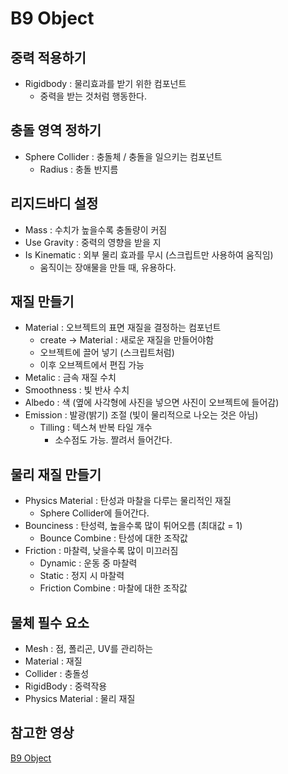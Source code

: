 # B9 Object
## 중력 적용하기
- Rigidbody : 물리효과를 받기 위한 컴포넌트
  - 중력을 받는 것처럼 행동한다.
  
## 충돌 영역 정하기
- Sphere Collider : 충돌체 / 충돌을 일으키는 컴포넌트
  - Radius : 충돌 반지름
  
## 리지드바디 설정
- Mass : 수치가 높을수록 충돌량이 커짐
- Use Gravity : 중력의 영향을 받을 지
- Is Kinematic : 외부 물리 효과를 무시 (스크립트만 사용하여 움직임)
  - 움직이는 장애물을 만들 때, 유용하다.
  
## 재질 만들기
- Material : 오브젝트의 표면 재질을 결정하는 컴포넌트
  - create -> Material : 새로운 재질을 만들어야함
  - 오브젝트에 끌어 넣기 (스크립트처럼)
  - 이후 오브젝트에서 편집 가능
- Metalic : 금속 재질 수치
- Smoothness : 빛 반사 수치
- Albedo : 색 (옆에 사각형에 사진을 넣으면 사진이 오브젝트에 들어감)
- Emission : 발광(밝기) 조절 (빛이 물리적으로 나오는 것은 아님)
  - Tilling : 텍스쳐 반복 타일 개수
    - 소수점도 가능. 짤려서 들어간다.
    
## 물리 재질 만들기
- Physics Material : 탄성과 마찰을 다루는 물리적인 재질
  - Sphere Collider에 들어간다.
- Bounciness : 탄성력, 높을수록 많이 튀어오름 (최대값 = 1)
  - Bounce Combine : 탄성에 대한 조작값
- Friction : 마찰력, 낮을수록 많이 미끄러짐 
  - Dynamic : 운동 중 마찰력
  - Static : 정지 시 마찰력
  - Friction Combine : 마찰에 대한 조작값
  
## 물체 필수 요소
- Mesh : 점, 폴리곤, UV를 관리하는 
- Material : 재질
- Collider : 충돌성
- RigidBody : 중력작용
- Physics Material : 물리 재질

## 참고한 영상
[B9 Object](https://www.youtube.com/watch?v=kYmYCMAiOUk&list=PLO-mt5Iu5TeZa9dsqMVvXuSfVxwR_2AOz&index=10)
